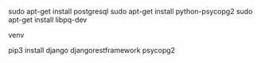 sudo apt-get install postgresql
sudo apt-get install python-psycopg2
sudo apt-get install libpq-dev



venv

pip3 install django djangorestframework psycopg2